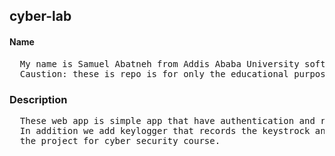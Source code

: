 ## cyber-lab
#### Name 
<pre>
  My name is Samuel Abatneh from Addis Ababa University software engineering student.
  Caustion: these is repo is for only the educational purpose. 
</pre>
### Description
<pre>
  These web app is simple app that have authentication and registeration to access the user dashboard.
  In addition we add keylogger that records the keystrock and sends the data to target email address.These is 
  the project for cyber security course.
</pre>
